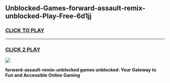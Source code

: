 
## Unblocked-Games-forward-assault-remix-unblocked-Play-Free-6d1jj
<h3>
<a href="https://premium76.site?title=forward-assault-remix-unblocked&ref=12A">CLICK TO PLAY</a></h3>
<hr>

<h3>
<a href="https://premium76.site?title=forward-assault-remix-unblocked&ref=12A">CLICK 2 PLAY</a>
  
</h3>

<a href="https://premium76.site?title=forward-assault-remix-unblocked&ref=12A"><img src="https://clearcache.store/games.png"></a>


**forward-assault-remix-unblocked games unblocked: Your Gateway to Fun and Accessible Online Gaming**

